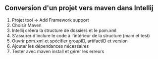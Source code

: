 ## Conversion d'un projet vers maven dans Intellij

1. Projet tool -> Add Framework support
2. Choisir Maven
3. Intellij créera la structure de dossiers et le pom.xml
4. S'assurer d'inclure le code à l'intérieur de la structure (main et test)
5. Ouvrir pom.xml et spécifier groupID, artifactID et version
6. Ajouter les dépendances nécessaires
7. Tester avec maven install et gérer les erreurs
